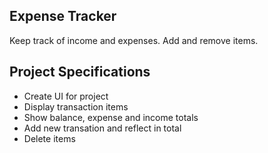 ## Expense Tracker

Keep track of income and expenses. Add and remove items.

## Project Specifications

- Create UI for project
- Display transaction items
- Show balance, expense and income totals
- Add new transation and reflect in total
- Delete items
